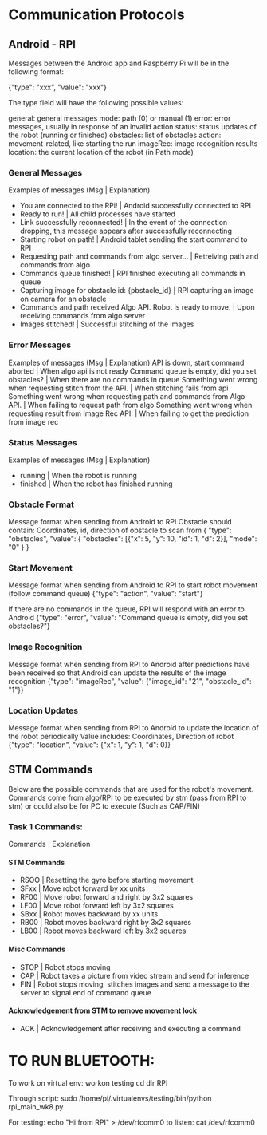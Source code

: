 # Communication Protocols

## Android - RPI
Messages between the Android app and Raspberry Pi will be in the following format:

{"type": "xxx", "value": "xxx"}

The type field will have the following possible values:

general: general messages
mode: path (0) or manual (1)
error: error messages, usually in response of an invalid action
status: status updates of the robot (running or finished)
obstacles: list of obstacles
action: movement-related, like starting the run
imageRec: image recognition results
location: the current location of the robot (in Path mode)


### General Messages
Examples of messages (Msg | Explanation)
* You are connected to the RPi! | Android successfully connected to RPI
* Ready to run! | All child processes have started
* Link successfully reconnected! | In the event of the connection dropping, this message appears after successfully reconnecting
* Starting robot on path! | Android tablet sending the start command to RPI
* Requesting path and commands from algo server... | Retreiving path and commands from algo
* Commands queue finished! | RPI finished executing all commands in queue
* Capturing image for obstacle id: {pbstacle_id} | RPI capturing an image on camera for an obstacle
* Commands and path received Algo API. Robot is ready to move. | Upon receiving commands from algo server
* Images stitched! | Successful stitching of the images

### Error Messages
Examples of messages (Msg | Explanation)
API is down, start command aborted | When algo api is not ready
Command queue is empty, did you set obstacles? | When there are no commands in queue
Something went wrong when requesting stitch from the API. | When stitching fails from api
Something went wrong when requesting path and commands from Algo API. | When failing to request path from algo
Something went wrong when requesting result from Image Rec API. | When failing to get the prediction from image rec

### Status Messages
Examples of messages (Msg | Explanation)
* running | When the robot is running
* finished | When the robot has finished running

### Obstacle Format
Message format when sending from Android to RPI
Obstacle should contain: Coordinates, id, direction of obstacle to scan from
{
"type": "obstacles",
"value": {
    "obstacles": [{"x": 5, "y": 10, "id": 1, "d": 2}],
    "mode": "0"
}
}

### Start Movement
Message format when sending from Android to RPI to start robot movement (follow command queue)
{"type": "action", "value": "start"}

If there are no commands in the queue, RPI will respond with an error to Android
{"type": "error", "value": "Command queue is empty, did you set obstacles?"}

### Image Recognition
Message format when sending from RPI to Android after predictions have been received so that Android can update the results of the image recognition
{"type": "imageRec", "value": {"image_id": "21", "obstacle_id":  "1"}}

### Location Updates
Message format when sending from RPI to Android to update the location of the robot periodically
Value includes: Coordinates, Direction of robot
{"type": "location", "value": {"x": 1, "y": 1, "d": 0}}

## STM Commands
Below are the possible commands that are used for the robot's movement. Commands come from algo/RPI to be executed by stm (pass from RPI to stm) or could also be for PC to execute (Such as CAP/FIN)

### Task 1 Commands:
Commands | Explanation
#### STM Commands
* RSOO | Resetting the gyro before starting movement
* SFxx | Move robot forward by xx units
* RF00 | Move robot forward and right by 3x2 squares
* LF00 | Move robot forward left by 3x2 squares
* SBxx | Robot moves backward by xx units
* RB00 | Robot moves backward right by 3x2 squares
* LB00 | Robot moves backward left by 3x2 squares


#### Misc Commands
* STOP | Robot stops moving
* CAP | Robot takes a picture from video stream and send for inference
* FIN | Robot stops moving, stitches images and send a message to the server to signal end of command queue

#### Acknowledgement from STM to remove movement lock
* ACK | Acknowledgement after receiving and executing a command


# TO RUN BLUETOOTH:
To work on virtual env:
workon testing
cd dir RPI

Through script: sudo /home/pi/.virtualenvs/testing/bin/python rpi_main_wk8.py

For testing:
echo "Hi from RPI" > /dev/rfcomm0
to listen: cat /dev/rfcomm0
